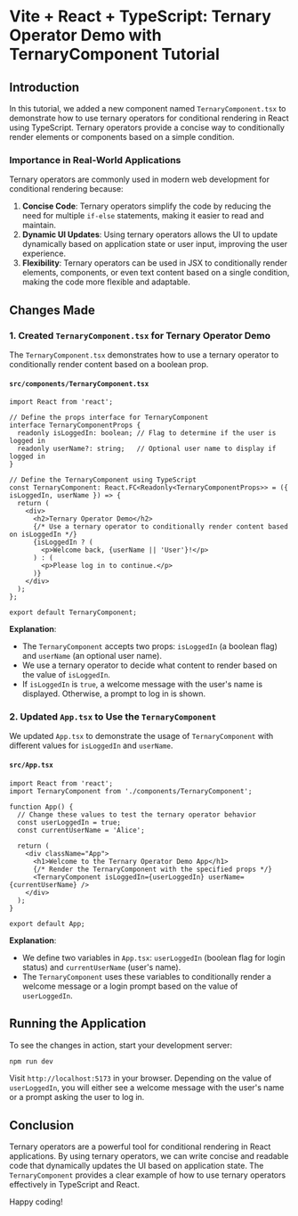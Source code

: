 
# Vite + React + TypeScript: Ternary Operator Demo with TernaryComponent Tutorial

## Introduction

In this tutorial, we added a new component named `TernaryComponent.tsx` to demonstrate how to use ternary operators for conditional rendering in React using TypeScript. Ternary operators provide a concise way to conditionally render elements or components based on a simple condition.

### Importance in Real-World Applications

Ternary operators are commonly used in modern web development for conditional rendering because:

1. **Concise Code**: Ternary operators simplify the code by reducing the need for multiple `if-else` statements, making it easier to read and maintain.
2. **Dynamic UI Updates**: Using ternary operators allows the UI to update dynamically based on application state or user input, improving the user experience.
3. **Flexibility**: Ternary operators can be used in JSX to conditionally render elements, components, or even text content based on a single condition, making the code more flexible and adaptable.

## Changes Made

### 1. Created `TernaryComponent.tsx` for Ternary Operator Demo

The `TernaryComponent.tsx` demonstrates how to use a ternary operator to conditionally render content based on a boolean prop.

#### `src/components/TernaryComponent.tsx`

```tsx
import React from 'react';

// Define the props interface for TernaryComponent
interface TernaryComponentProps {
  readonly isLoggedIn: boolean; // Flag to determine if the user is logged in
  readonly userName?: string;   // Optional user name to display if logged in
}

// Define the TernaryComponent using TypeScript
const TernaryComponent: React.FC<Readonly<TernaryComponentProps>> = ({ isLoggedIn, userName }) => {
  return (
    <div>
      <h2>Ternary Operator Demo</h2>
      {/* Use a ternary operator to conditionally render content based on isLoggedIn */}
      {isLoggedIn ? (
        <p>Welcome back, {userName || 'User'}!</p>
      ) : (
        <p>Please log in to continue.</p>
      )}
    </div>
  );
};

export default TernaryComponent;
```

**Explanation**:
- The `TernaryComponent` accepts two props: `isLoggedIn` (a boolean flag) and `userName` (an optional user name).
- We use a ternary operator to decide what content to render based on the value of `isLoggedIn`.
- If `isLoggedIn` is `true`, a welcome message with the user's name is displayed. Otherwise, a prompt to log in is shown.

### 2. Updated `App.tsx` to Use the `TernaryComponent`

We updated `App.tsx` to demonstrate the usage of `TernaryComponent` with different values for `isLoggedIn` and `userName`.

#### `src/App.tsx`

```tsx
import React from 'react';
import TernaryComponent from './components/TernaryComponent';

function App() {
  // Change these values to test the ternary operator behavior
  const userLoggedIn = true;
  const currentUserName = 'Alice';

  return (
    <div className="App">
      <h1>Welcome to the Ternary Operator Demo App</h1>
      {/* Render the TernaryComponent with the specified props */}
      <TernaryComponent isLoggedIn={userLoggedIn} userName={currentUserName} />
    </div>
  );
}

export default App;
```

**Explanation**:
- We define two variables in `App.tsx`: `userLoggedIn` (boolean flag for login status) and `currentUserName` (user's name).
- The `TernaryComponent` uses these variables to conditionally render a welcome message or a login prompt based on the value of `userLoggedIn`.


## Running the Application

To see the changes in action, start your development server:

```bash
npm run dev
```

Visit `http://localhost:5173` in your browser. Depending on the value of `userLoggedIn`, you will either see a welcome message with the user's name or a prompt asking the user to log in.

## Conclusion

Ternary operators are a powerful tool for conditional rendering in React applications. By using ternary operators, we can write concise and readable code that dynamically updates the UI based on application state. The `TernaryComponent` provides a clear example of how to use ternary operators effectively in TypeScript and React.

Happy coding!
